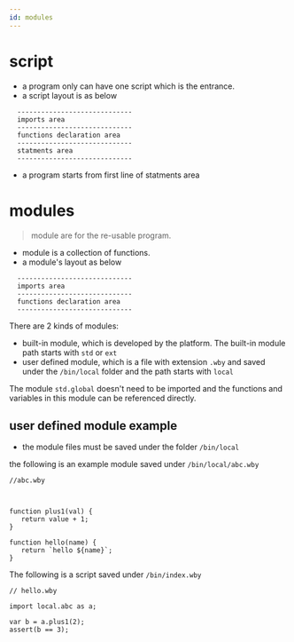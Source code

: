 ```yaml
---
id: modules
---
```

# script
- a program only can have one script which is the entrance.
- a script layout is as below
  
```
  -----------------------------
  imports area
  -----------------------------
  functions declaration area
  -----------------------------
  statments area
  -----------------------------

```
- a program starts from first line of statments area


  

# modules
> module are for the re-usable program. 
- module is a collection of functions.
- a module's layout as below
  
```
  -----------------------------
  imports area
  -----------------------------
  functions declaration area
  -----------------------------

```

There are 2 kinds of modules:
- built-in module,  which is developed by the platform. The built-in module path starts with `std` or `ext`
- user defined module, which is a file with extension `.wby` and saved under the `/bin/local` folder and the path starts with `local`

The module `std.global` doesn't need to be imported and the functions and variables in this module can be referenced directly.

## user defined module example


- the module files must be saved under the folder `/bin/local`

the following is an example module saved under `/bin/local/abc.wby` 

```
//abc.wby



function plus1(val) {
   return value + 1;
}

function hello(name) {
   return `hello ${name}`;
}

```


The following is a script saved under `/bin/index.wby`

```
// hello.wby

import local.abc as a;

var b = a.plus1(2);
assert(b == 3);
```
